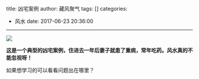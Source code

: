 title: 凶宅案例
author: 藏风聚气
tags: []
categories:
  - 风水
date: 2017-06-23 20:36:00
---

![](http://fs-image.pull.net.cn/17-6-23/72498115.jpg!800)

**这是一个典型的凶宅案例，住进去一年后妻子就患了重病，常年吃药。风水真的不能忽视呀！**

如果想学习的可以看看问题出在哪里？